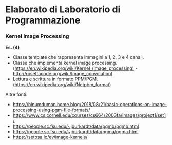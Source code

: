 # Elaborato di Laboratorio di Programmazione

### Kernel Image Processing

**Es. (4)** 
- Classe template che rappresenta immagini a 1, 2, 3 e 4 canali.
- Classe che implementa kernel image processing. (https://en.wikipedia.org/wiki/Kernel_(image_processing) - http://rosettacode.org/wiki/Image_convolution).
- Lettura e scrittura in formato PPM/PGM. (https://en.wikipedia.org/wiki/Netpbm_format)



Altre fonti:
- https://hinumduman.home.blog/2018/08/21/basic-operations-on-image-processing-using-pgm-file-formats/
- https://www.cs.cornell.edu/courses/cs664/2003fa/images/project1/set1/
- https://people.sc.fsu.edu/~jburkardt/data/pgmb/pgmb.html
- https://people.sc.fsu.edu/~jburkardt/data/pgma/pgma.html
- https://setosa.io/ev/image-kernels/

